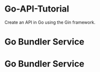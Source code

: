 # Go-API-Tutorial
Create an API in Go using the Gin framework.
# Go Bundler Service
# Go Bundler Service
